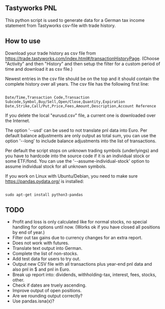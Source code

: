 Tastyworks PNL
--------------

This python script is used to generate data for a German tax income statement
from Tastyworks csv-file with trade history.


How to use
----------

Download your trade history as csv file from
<https://trade.tastyworks.com/index.html#/transactionHistoryPage>.
(Choose "Activity" and then "History" and then setup the filter for a
custom period of time and download it as csv file.)

Newest entries in the csv file should be on the top and it should contain the complete
history over all years. The csv file has the following first line:

<code>
Date/Time,Transaction Code,Transaction Subcode,Symbol,Buy/Sell,Open/Close,Quantity,Expiration Date,Strike,Call/Put,Price,Fees,Amount,Description,Account Reference
</code>

If you delete the local "eurusd.csv" file, a current one is downloaded over the
Internet.

The option '--usd' can be used to not translate pnl data into Euro.
Per default balance adjustments are only output as total sum, you can use the option '--long'
to include balance adjustments into the list of transactions.

Per default the script stops on unknown trading symbols (underlyings) and you have
to hardcode into the source code if it is an individual stock or some ETF/fond.
You can use the '--assume-individual-stock' option to assume individual stock for all unknown symbols.

If you work on Linux with Ubuntu/Debian, you need to make sure
<https://pandas.pydata.org/> is installed:

<code>
sudo apt-get install python3-pandas
</code>


TODO
----

- Profit and loss is only calculated like for normal stocks,
  no special handling for options until now. (Works ok if you
  have closed all positions by end of year.)
- Filter out tax gains due to currency changes for an extra report.
- Does not work with futures.
- Translate text output into German.
- Complete the list of non-stocks.
- Add test data for users to try out.
- Output new CSV file with all transactions plus year-end pnl data and also
  pnl in $ and pnl in Euro.
- Break up report into: dividends, withholding-tax, interest, fees, stocks, other.
- Check if dates are truely ascending.
- Improve output of open positions.
- Are we rounding output correctly?
- Use pandas.isna(x)?

